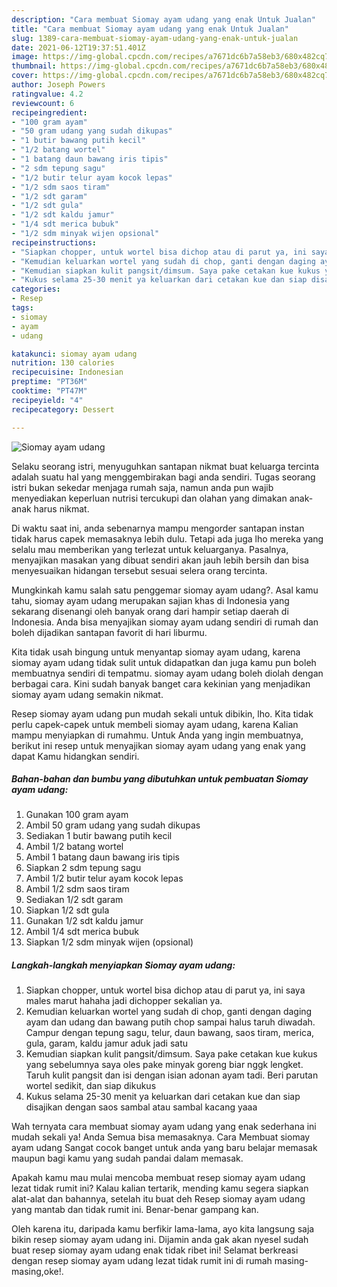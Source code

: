 ```yaml
---
description: "Cara membuat Siomay ayam udang yang enak Untuk Jualan"
title: "Cara membuat Siomay ayam udang yang enak Untuk Jualan"
slug: 1389-cara-membuat-siomay-ayam-udang-yang-enak-untuk-jualan
date: 2021-06-12T19:37:51.401Z
image: https://img-global.cpcdn.com/recipes/a7671dc6b7a58eb3/680x482cq70/siomay-ayam-udang-foto-resep-utama.jpg
thumbnail: https://img-global.cpcdn.com/recipes/a7671dc6b7a58eb3/680x482cq70/siomay-ayam-udang-foto-resep-utama.jpg
cover: https://img-global.cpcdn.com/recipes/a7671dc6b7a58eb3/680x482cq70/siomay-ayam-udang-foto-resep-utama.jpg
author: Joseph Powers
ratingvalue: 4.2
reviewcount: 6
recipeingredient:
- "100 gram ayam"
- "50 gram udang yang sudah dikupas"
- "1 butir bawang putih kecil"
- "1/2 batang wortel"
- "1 batang daun bawang iris tipis"
- "2 sdm tepung sagu"
- "1/2 butir telur ayam kocok lepas"
- "1/2 sdm saos tiram"
- "1/2 sdt garam"
- "1/2 sdt gula"
- "1/2 sdt kaldu jamur"
- "1/4 sdt merica bubuk"
- "1/2 sdm minyak wijen opsional"
recipeinstructions:
- "Siapkan chopper, untuk wortel bisa dichop atau di parut ya, ini saya males marut hahaha jadi dichopper sekalian ya."
- "Kemudian keluarkan wortel yang sudah di chop, ganti dengan daging ayam dan udang dan bawang putih chop sampai halus taruh diwadah. Campur dengan tepung sagu, telur, daun bawang, saos tiram, merica, gula, garam, kaldu jamur aduk jadi satu"
- "Kemudian siapkan kulit pangsit/dimsum. Saya pake cetakan kue kukus yang sebelumnya saya oles pake minyak goreng biar nggk lengket. Taruh kulit pangsit dan isi dengan isian adonan ayam tadi. Beri parutan wortel sedikit, dan siap dikukus"
- "Kukus selama 25-30 menit ya keluarkan dari cetakan kue dan siap disajikan dengan saos sambal atau sambal kacang yaaa"
categories:
- Resep
tags:
- siomay
- ayam
- udang

katakunci: siomay ayam udang 
nutrition: 130 calories
recipecuisine: Indonesian
preptime: "PT36M"
cooktime: "PT47M"
recipeyield: "4"
recipecategory: Dessert

---
```



![Siomay ayam udang](https://img-global.cpcdn.com/recipes/a7671dc6b7a58eb3/680x482cq70/siomay-ayam-udang-foto-resep-utama.jpg)

Selaku seorang istri, menyuguhkan santapan nikmat buat keluarga tercinta adalah suatu hal yang menggembirakan bagi anda sendiri. Tugas seorang istri bukan sekedar menjaga rumah saja, namun anda pun wajib menyediakan keperluan nutrisi tercukupi dan olahan yang dimakan anak-anak harus nikmat.

Di waktu  saat ini, anda sebenarnya mampu mengorder santapan instan tidak harus capek memasaknya lebih dulu. Tetapi ada juga lho mereka yang selalu mau memberikan yang terlezat untuk keluarganya. Pasalnya, menyajikan masakan yang dibuat sendiri akan jauh lebih bersih dan bisa menyesuaikan hidangan tersebut sesuai selera orang tercinta. 



Mungkinkah kamu salah satu penggemar siomay ayam udang?. Asal kamu tahu, siomay ayam udang merupakan sajian khas di Indonesia yang sekarang disenangi oleh banyak orang dari hampir setiap daerah di Indonesia. Anda bisa menyajikan siomay ayam udang sendiri di rumah dan boleh dijadikan santapan favorit di hari liburmu.

Kita tidak usah bingung untuk menyantap siomay ayam udang, karena siomay ayam udang tidak sulit untuk didapatkan dan juga kamu pun boleh membuatnya sendiri di tempatmu. siomay ayam udang boleh diolah dengan berbagai cara. Kini sudah banyak banget cara kekinian yang menjadikan siomay ayam udang semakin nikmat.

Resep siomay ayam udang pun mudah sekali untuk dibikin, lho. Kita tidak perlu capek-capek untuk membeli siomay ayam udang, karena Kalian mampu menyiapkan di rumahmu. Untuk Anda yang ingin membuatnya, berikut ini resep untuk menyajikan siomay ayam udang yang enak yang dapat Kamu hidangkan sendiri.

<!--inarticleads1-->

##### Bahan-bahan dan bumbu yang dibutuhkan untuk pembuatan Siomay ayam udang:

1. Gunakan 100 gram ayam
1. Ambil 50 gram udang yang sudah dikupas
1. Sediakan 1 butir bawang putih kecil
1. Ambil 1/2 batang wortel
1. Ambil 1 batang daun bawang iris tipis
1. Siapkan 2 sdm tepung sagu
1. Ambil 1/2 butir telur ayam kocok lepas
1. Ambil 1/2 sdm saos tiram
1. Sediakan 1/2 sdt garam
1. Siapkan 1/2 sdt gula
1. Gunakan 1/2 sdt kaldu jamur
1. Ambil 1/4 sdt merica bubuk
1. Siapkan 1/2 sdm minyak wijen (opsional)




<!--inarticleads2-->

##### Langkah-langkah menyiapkan Siomay ayam udang:

1. Siapkan chopper, untuk wortel bisa dichop atau di parut ya, ini saya males marut hahaha jadi dichopper sekalian ya.
1. Kemudian keluarkan wortel yang sudah di chop, ganti dengan daging ayam dan udang dan bawang putih chop sampai halus taruh diwadah. Campur dengan tepung sagu, telur, daun bawang, saos tiram, merica, gula, garam, kaldu jamur aduk jadi satu
1. Kemudian siapkan kulit pangsit/dimsum. Saya pake cetakan kue kukus yang sebelumnya saya oles pake minyak goreng biar nggk lengket. Taruh kulit pangsit dan isi dengan isian adonan ayam tadi. Beri parutan wortel sedikit, dan siap dikukus
1. Kukus selama 25-30 menit ya keluarkan dari cetakan kue dan siap disajikan dengan saos sambal atau sambal kacang yaaa




Wah ternyata cara membuat siomay ayam udang yang enak sederhana ini mudah sekali ya! Anda Semua bisa memasaknya. Cara Membuat siomay ayam udang Sangat cocok banget untuk anda yang baru belajar memasak maupun bagi kamu yang sudah pandai dalam memasak.

Apakah kamu mau mulai mencoba membuat resep siomay ayam udang lezat tidak rumit ini? Kalau kalian tertarik, mending kamu segera siapkan alat-alat dan bahannya, setelah itu buat deh Resep siomay ayam udang yang mantab dan tidak rumit ini. Benar-benar gampang kan. 

Oleh karena itu, daripada kamu berfikir lama-lama, ayo kita langsung saja bikin resep siomay ayam udang ini. Dijamin anda gak akan nyesel sudah buat resep siomay ayam udang enak tidak ribet ini! Selamat berkreasi dengan resep siomay ayam udang lezat tidak rumit ini di rumah masing-masing,oke!.

